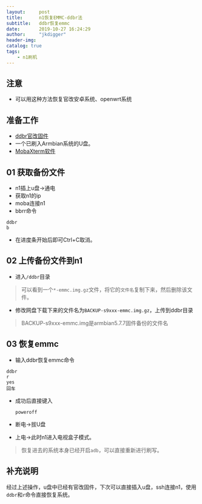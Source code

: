 ```yaml
---
layout:     post
title:      n1恢复EMMC-ddbr法
subtitle:   ddbr恢复emmc
date:       2019-10-27 16:24:29
author:     "jkdigger"
header-img: 
catalog: true
tags:
    - n1刷机
---
```


## 注意
- 可以用这种方法恢复官改安卓系统、openwrt系统

## 准备工作
- [ddbr官改固件](https://cnone.lty.fun/home/%E5%B7%A5%E5%85%B7%E5%BA%93/N1/ddbr/)
- 一个已刷入Armbian系统的U盘。
- [MobaXterm软件](https://mobaxterm.mobatek.net/)

##  01 获取备份文件

- n1插上u盘→通电
- 获取n1的ip
- moba连接n1
- bbrr命令

```
ddbr
b
```

- 在进度条开始后即可Ctrl+C取消。

## 02 上传备份文件到n1

- 进入`/ddbr`目录

> 可以看到一个`*-emmc.img.gz`文件，将它的`文件名`复制下来，然后删除该文件。 

- 修改网盘下载下来的文件名为`BACKUP-s9xxx-emmc.img.gz`，上传到ddbr目录

> BACKUP-s9xxx-emmc.img是armbian5.7.7固件备份的文件名

## 03 恢复emmc

- 输入ddbr恢复emmc命令

```
ddbr
r
yes
回车
```

- 成功后直接键入

  ```
  poweroff
  ```

- 断电→拔U盘
- 上电→此时n1进入电视盒子模式。

> 恢复进去的系统本身已经开启`adb`，可以直接重新进行刷写。

## 补充说明

经过上述操作，u盘中已经有官改固件，下次可以直接插入u盘，ssh连接n1，使用`ddbr`和`r`命令直接恢复系统。